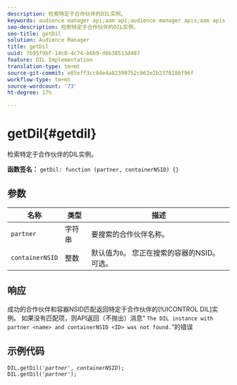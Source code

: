 ```yaml
---
description: 检索特定于合作伙伴的DIL实例。
keywords: audience manager api;aam api;audience manager apis;aam apis
seo-description: 检索特定于合作伙伴的DIL实例。
seo-title: getDil
solution: Audience Manager
title: getDil
uuid: 7b95f9bf-14c0-4c74-b6b9-d6b38513d487
feature: DIL Implementation
translation-type: tm+mt
source-git-commit: e05eff3cc04e4a82399752c862e2b2370286f96f
workflow-type: tm+mt
source-wordcount: '73'
ht-degree: 17%

---
```



# getDil{#getdil}

检索特定于合作伙伴的DIL实例。

**函数签名：** `getDil: function (partner, containerNSID) {}`

<!-- r_dil_get_dil.xml -->

## 参数

| 名称 | 类型 | 描述 |
|---|---|---|
| `partner` | 字符串 | 要搜索的合作伙伴名称。 |
| `containerNSID` | 整数 | 默认值为`0`。 您正在搜索的容器的NSID。 可选。 |

## 响应

成功的合作伙伴和容器NSID匹配返回特定于合作伙伴的[!UICONTROL DIL]实例。 如果没有匹配项，则API返回（不抛出）消息“ `The DIL instance with partner <name> and containerNSID <ID> was not found.`”的错误

## 示例代码

<pre class="java"><code>DIL.getDil('<i>partner</i>', <i>containerNSID</i>); 
DIL.getDil('<i>partner</i>');</code></pre>

